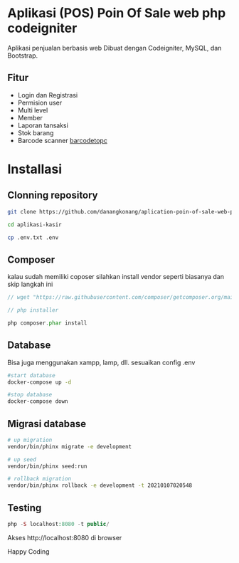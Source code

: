 # Aplikasi (POS) Poin Of Sale web php codeigniter
Aplikasi penjualan berbasis web Dibuat dengan Codeigniter, MySQL, dan Bootstrap.

## Fitur
- Login dan Registrasi
- Permision user
- Multi level
- Member
- Laporan tansaksi
- Stok barang
- Barcode scanner [barcodetopc](https://barcodetopc.com/)

# Installasi

## Clonning repository

```bash
git clone https://github.com/danangkonang/aplication-poin-of-sale-web-php-codeigniter.git aplikasi-kasir

cd aplikasi-kasir

cp .env.txt .env
```

## Composer

kalau sudah memiliki coposer silahkan install vendor seperti biasanya dan skip langkah ini

```php
// wget "https://raw.githubusercontent.com/composer/getcomposer.org/main/web/installer"

// php installer

php composer.phar install
```

## Database

Bisa juga menggunakan xampp, lamp, dll. sesuaikan config .env

```bash
#start database
docker-compose up -d

#stop database
docker-compose down
```

## Migrasi database

```bash
# up migration
vendor/bin/phinx migrate -e development

# up seed
vendor/bin/phinx seed:run

# rollback migration
vendor/bin/phinx rollback -e development -t 20210107020548
```

## Testing

```php
php -S localhost:8080 -t public/
```

Akses http://localhost:8080 di browser

Happy Coding

<!-- danangkonang21@gmail.com -->
